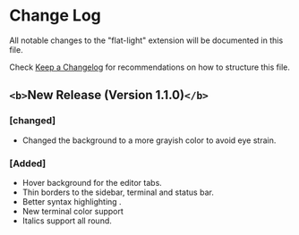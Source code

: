 # Change Log

All notable changes to the "flat-light" extension will be documented in this file.

Check [Keep a Changelog](http://keepachangelog.com/) for recommendations on how to structure this file.

## `<b>`New Release (Version 1.1.0)`</b>`

### [changed]

<ul>
<li>Changed the background to a more grayish color to avoid eye strain.</li>
</ul>

### [Added]

<ul>
<li> Hover background for the editor tabs.</li>
<li> Thin borders to the sidebar, terminal and status bar.</li>
<li> Better syntax highlighting .</li>
<li>New terminal color support</li>
<li> Italics support all round.</li>
</ul>
